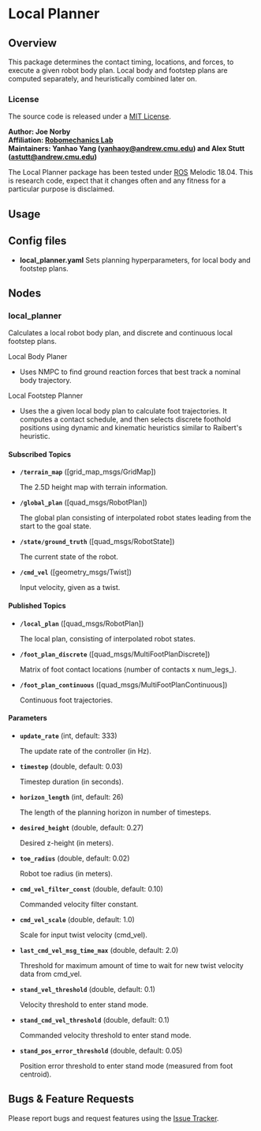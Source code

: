 # Local Planner

## Overview

This package determines the contact timing, locations, and forces, to execute a given robot body plan. Local body and footstep plans are computed separately, and heuristically combined later on. 

### License

The source code is released under a [MIT License](quad-sdk/LICENSE).

**Author: Joe Norby<br />
Affiliation: [Robomechanics Lab](https://www.cmu.edu/me/robomechanicslab/)<br />
Maintainers: Yanhao Yang (yanhaoy@andrew.cmu.edu) and Alex Stutt (astutt@andrew.cmu.edu)**

The Local Planner package has been tested under [ROS] Melodic 18.04.
This is research code, expect that it changes often and any fitness for a particular purpose is disclaimed.

## Usage

## Config files

* **local_planner.yaml** Sets planning hyperparameters, for local body and footstep plans.

## Nodes

### local_planner

Calculates a local robot body plan, and discrete and continuous local footstep plans. 

Local Body Planer
* Uses NMPC to find ground reaction forces that best track a nominal body trajectory. 

Local Footstep Planner
* Uses the a given local body plan to calculate foot trajectories. It computes a contact schedule, and then selects discrete foothold positions using dynamic and kinematic heuristics similar to Raibert's heuristic. 

#### Subscribed Topics

* **`/terrain_map`** ([grid_map_msgs/GridMap])

	The 2.5D height map with terrain information.

* **`/global_plan`** ([quad_msgs/RobotPlan])

	The global plan consisting of interpolated robot states leading from the start to the goal state.

* **`/state/ground_truth`** ([quad_msgs/RobotState])

	The current state of the robot. 

* **`/cmd_vel`** ([geometry_msgs/Twist])

	Input velocity, given as a twist. 

#### Published Topics

* **`/local_plan`** ([quad_msgs/RobotPlan])

	The local plan, consisting of interpolated robot states. 

* **`/foot_plan_discrete`** ([quad_msgs/MultiFootPlanDiscrete])

	Matrix of foot contact locations (number of contacts x num_legs_). 

* **`/foot_plan_continuous`** ([quad_msgs/MultiFootPlanContinuous])

	Continuous foot trajectories. 

#### Parameters

* **`update_rate`** (int, default: 333)

	The update rate of the controller (in Hz).

* **`timestep`** (double, default: 0.03)

	Timestep duration (in seconds).

* **`horizon_length`** (int, default: 26)

	The length of the planning horizon in number of timesteps. 

* **`desired_height`** (double, default: 0.27)

	Desired z-height (in meters).

* **`toe_radius`** (double, default: 0.02)

	Robot toe radius (in meters).

* **`cmd_vel_filter_const`** (double, default: 0.10)

	Commanded velocity filter constant. 

* **`cmd_vel_scale`** (double, default: 1.0)

	Scale for input twist velocity (cmd_vel).

* **`last_cmd_vel_msg_time_max`** (double, default: 2.0)

	Threshold for maximum amount of time to wait for new twist velocity data from cmd_vel.

* **`stand_vel_threshold`** (double, default: 0.1)

	Velocity threshold to enter stand mode. 

* **`stand_cmd_vel_threshold`** (double, default: 0.1)

	Commanded velocity threshold to enter stand mode. 

* **`stand_pos_error_threshold`** (double, default: 0.05)

	Position error threshold to enter stand mode (measured from foot centroid).

## Bugs & Feature Requests

Please report bugs and request features using the [Issue Tracker](https://github.com/robomechanics/quad-sdk/issues).

[paper]: https://www.andrew.cmu.edu/user/amj1/papers/IROS2020_Fast_Global_Motion_Planning.pdf
[ros]: http://www.ros.org
[rviz]: http://wiki.ros.org/rviz
[eigen]: http://eigen.tuxfamily.org
[std_srvs/trigger]: http://docs.ros.org/api/std_srvs/html/srv/Trigger.html
[sensor_msgs/temperature]: http://docs.ros.org/api/sensor_msgs/html/msg/Temperature.html
